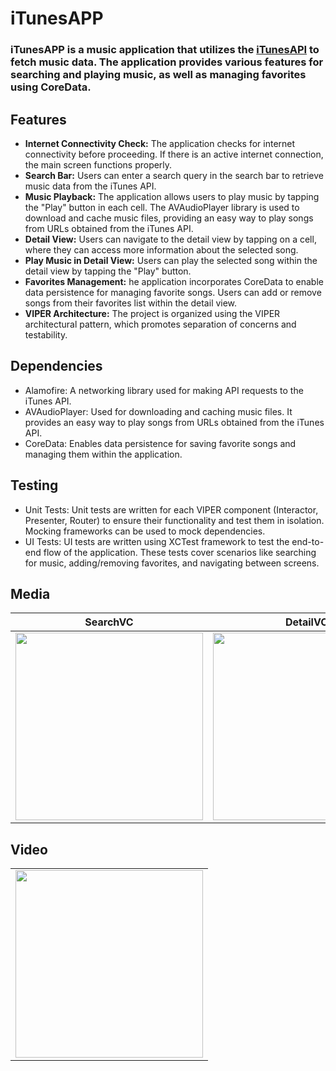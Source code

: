 # iTunesAPP

### iTunesAPP is a music application that utilizes the [iTunesAPI](https://developer.apple.com/library/archive/documentation/AudioVideo/Conceptual/iTuneSearchAPI/index.html)   to fetch music data. The application provides various features for searching and playing music, as well as managing favorites using CoreData. 

## Features
- **Internet Connectivity Check:**  The application checks for internet connectivity before proceeding. If there is an active internet connection, the main screen functions properly.
- **Search Bar:**  Users can enter a search query in the search bar to retrieve music data from the iTunes API.
- **Music Playback:** The application allows users to play music by tapping the "Play" button in each cell. The AVAudioPlayer library is used to download and cache music files, providing an easy way to play songs from URLs obtained from the iTunes API.
- **Detail View:** Users can navigate to the detail view by tapping on a cell, where they can access more information about the selected song.
- **Play Music in Detail View:** Users can play the selected song within the detail view by tapping the "Play" button.
- **Favorites Management:** he application incorporates CoreData to enable data persistence for managing favorite songs. Users can add or remove songs from their favorites list within the detail view.
- **VIPER Architecture:** The project is organized using the VIPER architectural pattern, which promotes separation of concerns and testability. 

## Dependencies
- Alamofire: A networking library used for making API requests to the iTunes API.
- AVAudioPlayer: Used for downloading and caching music files. It provides an easy way to play songs from URLs obtained from the iTunes API.
- CoreData: Enables data persistence for saving favorite songs and managing them within the application.

## Testing
- Unit Tests: Unit tests are written for each VIPER component (Interactor, Presenter, Router) to ensure their functionality and test them in isolation. Mocking frameworks can be used to mock dependencies.
- UI Tests: UI tests are written using XCTest framework to test the end-to-end flow of the application. These tests cover scenarios like searching for music, adding/removing favorites, and navigating between screens.


 ## Media

| SearchVC                     | DetailVC                   | 
| ---------------------------- | -------------------------- | 
| <img src="https://github.com/GulfemmAlbayrak/GulfemAlbayrak_iTunesApp/assets/101430350/6aba445d-44bc-4307-9af3-6d18e6594843" width="300px"> | <img src="https://github.com/GulfemmAlbayrak/GulfemAlbayrak_iTunesApp/assets/101430350/688580df-5bf1-4e70-ac23-f1a7ff2da60f" width="300px"> |

## Video

|                              |     
| ---------------------------- | 
| <img src="https://media.giphy.com/media/v1.Y2lkPTc5MGI3NjExMG1zdXE5bjI1cjJ6NWFxODJnd3F0MWd2dHV0dHRqM3ZnNHVlbjh6YiZlcD12MV9pbnRlcm5hbF9naWZfYnlfaWQmY3Q9Zw/EI7FS4XcSowAdBSekn/giphy.gif" width="300px"> |

